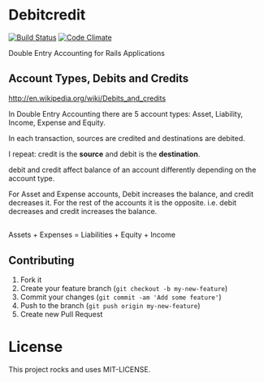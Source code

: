 # Debitcredit

[![Build Status](https://travis-ci.org/vitaly/debitcredit.png)](https://travis-ci.org/vitaly/debitcredit)
[![Code Climate](https://codeclimate.com/github/vitaly/debitcredit.png)](https://codeclimate.com/github/vitaly/debitcredit)

Double Entry Accounting for Rails Applications

## Account Types, Debits and Credits

<http://en.wikipedia.org/wiki/Debits_and_credits>

In Double Entry Accounting there are 5 account types: Asset, Liability, Income,
Expense and Equity.

In each transaction, sources are credited and destinations are debited.

I repeat: credit is the **source** and debit is the **destination**.

debit and credit affect balance of an account differently depending on the
account type.

For Asset and Expense accounts, Debit increases the balance, and credit
decreases it. For the rest of the accounts it is the opposite. i.e. debit
decreases and credit increases the balance.

## 
Assets + Expenses = Liabilities + Equity + Income



## Contributing

1. Fork it
2. Create your feature branch (`git checkout -b my-new-feature`)
3. Commit your changes (`git commit -am 'Add some feature'`)
4. Push to the branch (`git push origin my-new-feature`)
5. Create new Pull Request

# License

This project rocks and uses MIT-LICENSE.